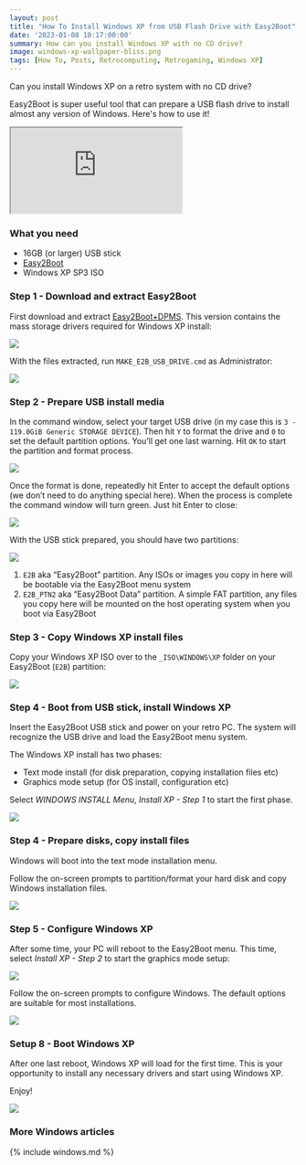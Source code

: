 ```yaml
---
layout: post
title: "How To Install Windows XP from USB Flash Drive with Easy2Boot"
date: '2023-01-08 10:17:00:00'
summary: How can you install Windows XP with no CD drive?
image: windows-xp-wallpaper-bliss.png
tags: [How To, Posts, Retrocomputing, Retrogaming, Windows XP]
---
```


Can you install Windows XP on a retro system with no CD drive?

Easy2Boot is super useful tool that can prepare a USB flash drive to install almost any version of Windows. Here's how to use it!

<div class="youtube-container">
<iframe src="https://www.youtube.com/embed/ozEF3McmWfM?rel=0" 
allowfullscreen class="youtube-video"></iframe>
</div> 


### What you need

* 16GB (or larger) USB stick
* <a href="https://easy2boot.xyz/download/" target="_blank">Easy2Boot</a>
* Windows XP SP3 ISO
 

### Step 1 - Download and extract Easy2Boot

First download and extract <a href="https://www.fosshub.com/Easy2Boot.html" target="_blank">Easy2Boot+DPMS</a>. This version contains the mass storage drivers required for Windows XP install:

![](/img/posts/download-easy2boot-dpms-for-windows-xp-install.jpg)

With the files extracted, run <code>MAKE_E2B_USB_DRIVE.cmd</code> as Administrator:

![](/img/posts/create-easy2boot-usb-stick.jpg)


### Step 2 - Prepare USB install media

In the command window, select your target USB drive (in my case this is <code>3 - 119.0GiB Generic STORAGE DEVICE</code>). Then hit <code>Y</code> to format the drive and <code>0</code> to set the default partition options. You’ll get one last warning. Hit <code>OK</code> to start the partition and format process.

![](/img/posts/windows-xp-easy2boot-usb-stick.jpg)

Once the format is done, repeatedly hit Enter to accept the default options (we don’t need to do anything special here). When the process is complete the command window will turn green. Just hit Enter to close:

![](/img/posts/windows-xp-easy2boot-usb-stick-ready.jpg)

With the USB stick prepared, you should have two partitions:

![](/img/posts/easy2boot-usb-e2b-e2b_ptn2-partitions.png)

1. <code>E2B</code> aka “Easy2Boot” partition. Any ISOs or images you copy in here will be bootable via the Easy2Boot menu system
2. <code>E2B_PTN2</code> aka “Easy2Boot Data” partition. A simple FAT partition, any files you copy here will be mounted on the host operating system when you boot via Easy2Boot


### Step 3 - Copy Windows XP install files

Copy your Windows XP ISO over to the <code>\_ISO\WINDOWS\XP</code> folder on your Easy2Boot (<code>E2B</code>) partition:

![](/img/posts/copy-windows-xp-install-files-iso-easy2boot-usb-stick.jpg)


### Step 4 - Boot from USB stick, install Windows XP

Insert the Easy2Boot USB stick and power on your retro PC. The system will recognize the USB drive and load the Easy2Boot menu system.

The Windows XP install has two phases:

* Text mode install (for disk preparation, copying installation files etc)
* Graphics mode setup (for OS install, configuration etc)
 
Select *WINDOWS INSTALL Menu*, *Install XP - Step 1* to start the first phase.

![](/img/posts/install-windows-xp-from-usb-stick-easy2boot-step-1.jpg)


### Step 4 - Prepare disks, copy install files

Windows will boot into the text mode installation menu.

Follow the on-screen prompts to partition/format your hard disk and copy Windows installation files.

![](/img/posts/windows-xp-text-mode-install-2.png)


### Step 5 - Configure Windows XP

After some time, your PC will reboot to the Easy2Boot menu. This time, select *Install XP - Step 2* to start the graphics mode setup:

![](/img/posts/install-windows-xp-from-usb-stick-easy2boot-step-2.jpg)



Follow the on-screen prompts to configure Windows. The default options are suitable for most installations.

![](/img/posts/windows-xp-graphics-mode-setup-and-configuration.png)


### Setup 8 - Boot Windows XP

After one last reboot, Windows XP will load for the first time. This is your opportunity to install any necessary drivers and start using Windows XP.

Enjoy!

![](/img/posts/windows-xp-wallpaper-bliss.png)


### More Windows articles

{% include windows.md %}

